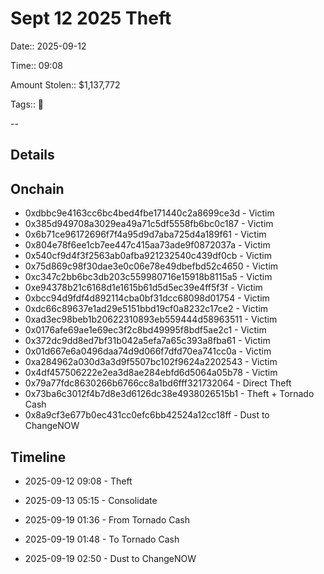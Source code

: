 # Sept 12 2025 Theft

Date:: 2025-09-12

Time:: 09:08

Amount Stolen:: $1,137,772

Tags:: 🔑


--

## Details


## Onchain

- 0xdbbc9e4163cc6bc4bed4fbe171440c2a8699ce3d - Victim
- 0x385d949708a3029ea49a71c5df5558fb6bc0c187 - Victim
- 0x6b71ce96172696f7f4a95d9d7aba725d4a189f61 - Victim
- 0x804e78f6ee1cb7ee447c415aa73ade9f0872037a - Victim
- 0x540cf9d4f3f2563ab0afba921232540c439df0cb - Victim
- 0x75d869c98f30dae3e0c06e78e49dbefbd52c4650 - Victim
- 0xc347c2bb6bc3db203c559980716e15918b8115a5 - Victim
- 0xe94378b21c6168d1e1615b61d5d5ec39e4ff5f3f - Victim
- 0xbcc94d9fdf4d892114cba0bf31dcc68098d01754 - Victim
- 0xdc66c89637e1ad29e5151bbd19cf0a8232c17ce2 - Victim
- 0xad3ec98beb1b20622310893eb559444d58963511 - Victim
- 0x0176afe69ae1e69ec3f2c8bd49995f8bdf5ae2c1 - Victim
- 0x372dc9dd8ed7bf31b042a5efa7a65c393a8fba61 - Victim
- 0x01d667e6a0496daa74d9d066f7dfd70ea741cc0a - Victim
- 0xa284962a030d3a3d9f5507bc102f9624a2202543 - Victim
- 0x4df457506222e2ea3d8ae284ebfd6d5064a05b78 - Victim
- 0x79a77fdc8630266b6766cc8a1bd6fff321732064 - Direct Theft
- 0x73ba6c3012f4b7d8e3d6126dc38e4938026515b1 - Theft + Tornado Cash
- 0x8a9cf3e677b0ec431cc0efc6bb42524a12cc18ff - Dust to ChangeNOW



## Timeline

- 2025-09-12 09:08 - Theft

- 2025-09-13 05:15 - Consolidate

- 2025-09-19 01:36 - From Tornado Cash

- 2025-09-19 01:48 - To Tornado Cash

- 2025-09-19 02:50 - Dust to ChangeNOW

